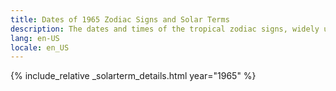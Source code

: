```yaml
---
title: Dates of 1965 Zodiac Signs and Solar Terms
description: The dates and times of the tropical zodiac signs, widely used in western astrology, and solar terms of year 1965
lang: en-US
locale: en_US
---
```

{% include_relative _solarterm_details.html year="1965" %}

